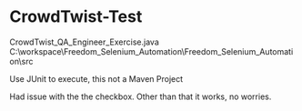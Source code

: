 # CrowdTwist-Test

CrowdTwist_QA_Engineer_Exercise.java 
C:\workspace\Freedom_Selenium_Automation\Freedom_Selenium_Automation\src

Use JUnit to execute, this not a Maven Project

Had issue with the <CHECKING> the checkbox.  Other than that it works, no worries.
